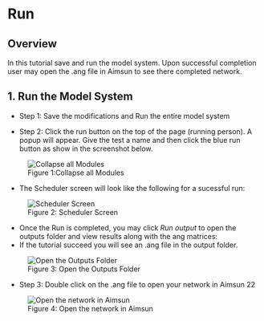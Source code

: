 # **Run**

## Overview

In this tutorial save and run the model system. Upon successful completion user may open the .ang file in Aimsun to see there completed network.

## 1. Run the Model System

* Step 1: Save the modifications and Run the entire model system

* Step 2: Click the run button on the top of the page (running person). A popup will appear. Give the test a name and then click the blue run button as show in the screenshot below.

<figure>
    <img src="images/Image36.jpg"
         alt="Collapse all Modules">
    <figcaption>Figure 1:Collapse all Modules</figcaption>
</figure>

* The Scheduler screen will look like the following for a sucessful run:<br />

<figure>
    <img src="images/Image37.jpg"
         alt="Scheduler Screen">
    <figcaption>Figure 2: Scheduler Screen</figcaption>
</figure>


* Once the Run is completed, you may click *Run output* to open the outputs folder and view results along with the ang matrices:<br />
* If the tutorial succeed you will see an .ang file in the output folder.

<figure>
    <img src="images/Image38.jpg"
         alt="Open the Outputs Folder">
    <figcaption>Figure 3: Open the Outputs Folder</figcaption>
</figure>

* Step 3: Double click on the .ang file to open your network in Aimsun 22

<figure>
    <img src="images/Image41.jpg"
         alt="Open the network in Aimsun">
    <figcaption>Figure 4: Open the network in Aimsun</figcaption>
</figure>